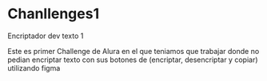 # Chanllenges1

Encriptador dev texto 1

Este es primer Challenge de Alura en el que teniamos que trabajar donde no pedian encriptar texto con sus botones de (encriptar, desencriptar y copiar) utilizando figma
